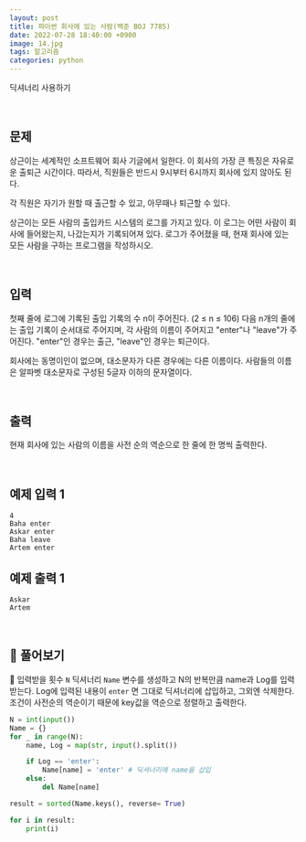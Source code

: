 ```yaml
---
layout: post
title: 파이썬 회사에 있는 사람(백준 BOJ 7785)
date: 2022-07-28 18:40:00 +0900
image: 14.jpg
tags: 알고리즘
categories: python 
---
```


딕셔너리 사용하기

<br>

## 문제

상근이는 세계적인 소프트웨어 회사 기글에서 일한다. 이 회사의 가장 큰 특징은 자유로운 출퇴근 시간이다. 따라서, 직원들은 반드시 9시부터 6시까지 회사에 있지 않아도 된다.

각 직원은 자기가 원할 때 출근할 수 있고, 아무때나 퇴근할 수 있다.

상근이는 모든 사람의 출입카드 시스템의 로그를 가지고 있다. 이 로그는 어떤 사람이 회사에 들어왔는지, 나갔는지가 기록되어져 있다. 로그가 주어졌을 때, 현재 회사에 있는 모든 사람을 구하는 프로그램을 작성하시오.

<br>

## 입력

첫째 줄에 로그에 기록된 출입 기록의 수 n이 주어진다. (2 ≤ n ≤ 106) 다음 n개의 줄에는 출입 기록이 순서대로 주어지며, 각 사람의 이름이 주어지고 "enter"나 "leave"가 주어진다. "enter"인 경우는 출근, "leave"인 경우는 퇴근이다.

회사에는 동명이인이 없으며, 대소문자가 다른 경우에는 다른 이름이다. 사람들의 이름은 알파벳 대소문자로 구성된 5글자 이하의 문자열이다.

<br>

## 출력

현재 회사에 있는 사람의 이름을 사전 순의 역순으로 한 줄에 한 명씩 출력한다.

<br>

## 예제 입력 1

```
4
Baha enter
Askar enter
Baha leave
Artem enter
```

## 예제 출력 1

```
Askar
Artem
```

<br>

## 📝 풀어보기

📌 입력받을 횟수 `N` 딕셔너리 `Name` 변수를 생성하고 N의 반복만큼 name과 Log를 입력받는다. Log에 입력된 내용이 `enter` 면 그대로 딕셔너리에 삽입하고, 그외엔 삭제한다. 조건이 사전순의 역순이기 때문에 key값을 역순으로 정렬하고 출력한다. 

``` python
N = int(input())
Name = {}
for _ in range(N):
    name, Log = map(str, input().split())

    if Log == 'enter':
        Name[name] = 'enter' # 딕셔너리에 name을 삽입
    else:
        del Name[name]

result = sorted(Name.keys(), reverse= True)

for i in result:
    print(i)
```

